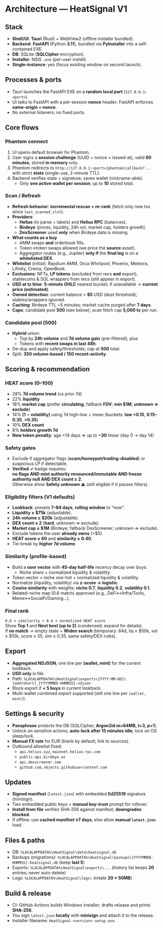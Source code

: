 # Architecture — HeatSignal V1

## Stack

- **Shell/UI**: **Tauri** (Rust) + WebView2 (offline installer bundled).
- **Backend**: **FastAPI** (Python **3.11**), bundled via **PyInstaller** into a self-contained EXE.
- **DB**: SQLite (**SQLCipher** encryption).
- **Installer**: NSIS `.exe` (per-user install).
- **Single-instance**: yes (focus existing window on second launch).

## Processes & ports

- Tauri launches the FastAPI EXE on a **random local port** (`127.0.0.1:<port>`).
- UI talks to FastAPI with a per-session **nonce** header; FastAPI enforces **same-origin + nonce**.
- No external listeners; no fixed ports.

## Core flows

### Phantom connect
1. UI opens default browser for Phantom.
2. User signs a **session challenge** (UUID + nonce + issued-at), valid **60 minutes**, stored **in memory** only.
3. Phantom redirects to `http://127.0.0.1:<port>/phantom/callback?...` with strict **state** (single-use, 2-minute TTL).
4. Backend verifies state + signature; saves wallet (nickname-able).  
   - Only **one active wallet per session**; up to **10** stored total.

### Scan / Refresh
- **Refresh behavior**: **incremental rescan + re-rank** (fetch only new txs since `last_scanned_slot`).
- **Providers**:  
  - **Helius** (tx parse + labels) and **Helius RPC** (balances).  
  - **Birdeye** (prices, liquidity, 24h vol, market cap, holders growth).  
  - **DexScreener** used **only** when Birdeye data is missing.
- **What counts as a buy**  
  - AMM swaps **and** orderbook fills.  
  - Token→token swaps allowed (we price the **source** asset).  
  - Aggregator routes (e.g., Jupiter) **only if** the **final leg** is on a **whitelisted DEX**.
- **Whitelist** (initial): Raydium AMM, Orca Whirlpool, Phoenix, Meteora, Lifinity, Crema, OpenBook.
- **Exclusions**: NFTs, **LP tokens** (excluded from recs **and** export), stablecoins & SOL wrappers from recs (still appear in export).
- **USD at tx time**: **5-minute OHLC** nearest bucket; if unavailable → **current price (estimated)**.
- **Owned detection**: current balance > **$5** USD (dust threshold); stables/wrappers ignored.
- **Caching**: Birdeye TTL ~5 minutes; market cache purged after **7 days**.
- **Caps**: candidate pool **500** (see below); scan fetch cap **5,000 tx** per run.

### Candidate pool (500)
- **Hybrid** union:  
  - Top by **24h volume** and **7d volume gain** (pre-filtered), plus  
  - Tokens with **recent swaps in last 48h**.  
- De-dup and apply safety/thresholds; cap at **500** total.  
- Split: **350 volume-based / 150 recent-activity**.

## Scoring & recommendation

### HEAT score (0–100)
- 28% **7d volume trend** (vs prior 7d)  
- 22% **liquidity**  
- 18% **market cap** (prefer **circulating**; fallback **FDV**; **min $1M**; **unknown ⇒ exclude**)  
- 14% **(1 − volatility)** using 7d high–low ÷ mean (buckets: **low <0.15**, **0.15–0.35**, **>0.35**)  
- 10% **DEX count**  
- 8% **holders growth 7d**  
- **New token penalty**: age <14 days ⇒ up to **−30** linear (day 0 → day 14)

### Safety gates
- Exclude if aggregator flags (**scam/honeypot/trading-disabled**) or suspicious LP if detectable.
- **Verified ✓** badge requires:  
  **no flags AND mint authority renounced/immutable AND freeze authority null AND DEX count ≥ 2**.  
  Otherwise show **Safety unknown ⚠️** (still eligible if it passes filters).

### Eligibility filters (V1 defaults)
- **Lookback**: presets **7–84 days**, **rolling window** to “now”.
- **Liquidity ≥ $75k** (adjustable).  
- **24h volume ≥ $20k** (adjustable).  
- **DEX count ≥ 2** (**hard**, unknown ⇒ exclude).  
- **Market cap ≥ $1M** (Birdeye; fallback DexScreener; unknown ⇒ exclude).  
- Exclude tokens the user **already owns** (>$5).  
- **HEAT score ≥ 60** and **similarity ≥ 0.40**.  
- Tie-break by **higher 7d volume**.

### Similarity (profile-based)
- Build a **user vector** with **45-day half-life** recency decay over buys:
  - Niche share + normalized liquidity & volatility.
- Token vector = niche one-hot + normalized liquidity & volatility.
- Normalize (liquidity, volatility) via **z-score → logistic**.
- **Cosine similarity** with weights: **niche 0.7**, **liquidity 0.2**, **volatility 0.1**.
- Related-niche map (0.6 match) approved (e.g., DeFi↔Infra/Tools, Meme↔SocialFi/Gaming…).

### Final rank
`0.6 × similarity + 0.4 × normalized HEAT score`  
Show **Top 1** and **Next best (up to 2)** (condensed; expand for details).  
If **no match** → empty state + **Widen search** (temporary: 84d, liq ≥ $50k, vol ≥ $10k, score ≥ 55, sim ≥ 0.35, same safety/DEX rules).

## Export

- **Aggregated NDJSON**, one line per **(wallet, mint)** for the current lookback.  
- **USD only** in file.  
- Path: `%LOCALAPPDATA%\HeatSignal\exports\{YYYY-MM-DD}\{addrShort}_{YYYYMMDD-HHMMSS}.ndjson`  
- Block export if **< 5 buys** in current lookback.  
- Multi-wallet combined export supported (still one line per `(wallet, mint)`).

## Settings & security

- **Passphrase** protects the DB (SQLCipher; **Argon2id m=64MB, t=3, p=1**).  
- Unlock on sensitive actions; **auto-lock after 15 minutes idle**; lock on OS sleep/lock.  
- **Manual FX rate** for EUR (blank by default; link to sources).  
- Outbound allowlist fixed:
  - `api.helius.xyz`, `mainnet.helius-rpc.com`
  - `public-api.birdeye.so`
  - `api.dexscreener.com`
  - `github.com`, `objects.githubusercontent.com`

## Updates

- **Signed manifest** (`latest.json`) with embedded **Ed25519** signature (minisign).  
- Two embedded public keys + **manual key-trust** prompt for rollover.  
- **Install from file** verifies SHA-256 against manifest; **downgrades blocked**.  
- If offline: use **cached manifest ≤7 days**, else allow **manual `latest.json`** load.

## Files & paths

- DB: `%LOCALAPPDATA%\HeatSignal\data\heatsignal.db`  
- Backups (migrations): `%LOCALAPPDATA%\HeatSignal\backups\{YYYYMMDD-HHMMSS}.heatsignal.db` (keep **last 5**)  
- Exports: `%LOCALAPPDATA%\HeatSignal\exports\...` (history list keeps **20** entries; never auto-delete)  
- Logs: `%LOCALAPPDATA%\HeatSignal\logs\` (rotate **20 × 50MB**)

## Build & release

- CI: GitHub Actions builds Windows installer; drafts release and prints **SHA-256**.
- You sign `latest.json` **locally** with **minisign** and attach it to the release.
- Installer filename: `HeatSignal-<version>-setup.exe`.
